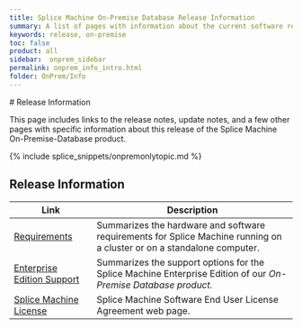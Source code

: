 ```yaml
---
title: Splice Machine On-Premise Database Release Information
summary: A list of pages with information about the current software release.
keywords: release, on-premise
toc: false
product: all
sidebar:  onprem_sidebar
permalink: onprem_info_intro.html
folder: OnPrem/Info
---
```

<section>
<div class="TopicContent" data-swiftype-index="true" markdown="1">
# Release Information

This page includes links to the release notes, update notes, and a few
other pages with specific information about this release of the Splice
Machine On-Premise-Database product.

{% include splice_snippets/onpremonlytopic.md %}

## Release Information

<table summary="Summary table with links to and descriptions of pages that list specific topics in this documentation suite">
    <col />
    <col />
    <thead>
        <tr>
            <th>Link</th>
            <th>Description</th>
        </tr>
    </thead>
    <tbody>
        <tr>
            <td><a href="onprem_info_requirements.html">Requirements</a>
            </td>
            <td>Summarizes the hardware and software requirements for Splice Machine running on a cluster or on a standalone computer.</td>
        </tr>
        <tr>
            <td><a href="onprem_info_editions.html">Enterprise Edition Support</a>
            </td>
            <td>Summarizes the support options for the Splice Machine Enterprise Edition of our <em>On-Premise Database product.</em></td>
        </tr>
        <tr>
            <td><a href="https://www.splicemachine.com/company/end-user-license-agreement/" target="_blank">Splice Machine License</a>
            </td>
            <td>Splice Machine Software End User License Agreement web page.</td>
        </tr>
    </tbody>
</table>
</div>
</section>
